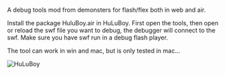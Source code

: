 A debug tools mod from demonsters for flash/flex both in web and air.

Install the package HuluBoy.air in HuLuBoy. First open the tools, then open or reload the swf file you want to debug, the debugger will connect to the swf. Make sure you have swf run in a debug flash player.

The tool can work in win and mac, but is only tested in mac...

![HuLuBoy](flashinspector/raw/master/HuLuBoy/assets/hulu.jpg)
